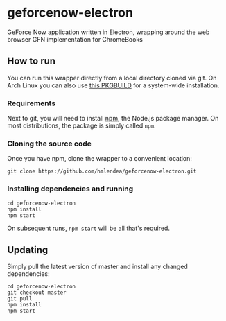 # geforcenow-electron

GeForce Now application written in Electron, wrapping around the web browser GFN implementation for ChromeBooks

## How to run

You can run this wrapper directly from a local directory cloned via git. On Arch Linux you can also use [this PKGBUILD](https://github.com/hmlendea/PKGBUILDs/blob/master/pkg/geforcenow-electron/PKGBUILD) for a system-wide installation.

### Requirements

Next to git, you will need to install [npm](https://www.npmjs.com/), the Node.js package manager. On most distributions, the package is simply called `npm`.

### Cloning the source code

Once you have npm, clone the wrapper to a convenient location:

```
git clone https://github.com/hmlendea/geforcenow-electron.git
```

### Installing dependencies and running

```
cd geforcenow-electron
npm install
npm start
```

On subsequent runs, `npm start` will be all that's required.

## Updating

Simply pull the latest version of master and install any changed dependencies:

```
cd geforcenow-electron
git checkout master
git pull
npm install
npm start
```
